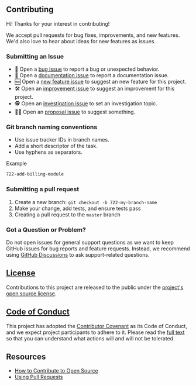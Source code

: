## Contributing

Hi! Thanks for your interest in contributing!

We accept pull requests for bug fixes, improvements, and new features. We'd also love to hear about ideas for new features as issues.

### Submitting an Issue

* 🐛 Open a [bug issue](https://github.com/Ruben-Arushanyan/base-classes/issues/new?assignees=ruben-arushanyan&labels=bug&template=bug.md&title=) to report a bug or unexpected behavior.
* 📃 Open a [documentation issue](https://github.com/Ruben-Arushanyan/base-classes/issues/new?assignees=ruben-arushanyan&labels=documentation&template=documentation.md&title=) to report a documentation issue.
* 🆕 Open a [new feature issue](https://github.com/Ruben-Arushanyan/base-classes/issues/new?assignees=ruben-arushanyan&labels=new+feature&template=feature.md&title=) to suggest an new feature for this project.
* 🛠️ Open an [improvement issue](https://github.com/Ruben-Arushanyan/base-classes/issues/new?assignees=ruben-arushanyan&labels=improvement&template=improvement.md&title=) to suggest an improvement for this project.
* 🕵 Open an [investigation issue](https://github.com/Ruben-Arushanyan/base-classes/issues/new?assignees=ruben-arushanyan&labels=investigation&template=investigation.md&title=) to set an investigation topic.
* 🤌🏼 Open an [proposal issue](https://github.com/Ruben-Arushanyan/base-classes/issues/new?assignees=ruben-arushanyan&labels=proposal&template=proposal.md&title=) to suggest something.

### Git branch naming conventions

- Use issue tracker IDs in branch names.
- Add a short descriptor of the task.
- Use hyphens as separators.

Example
```bash
722-add-billing-module
```
### Submitting a pull request

1. Create a new branch: `git checkout -b 722-my-branch-name`
1. Make your change, add tests, and ensure tests pass
1. Creating a pull request to the `master` branch

### Got a Question or Problem?

Do not open issues for general support questions as we want to keep GitHub issues for bug reports and feature requests. Instead, we recommend using [GitHub Discussions](https://github.com/Ruben-Arushanyan/base-classes/discussions) to ask support-related questions.

## [License](https://github.com/Ruben-Arushanyan/base-classes/blob/master/LICENSE)

Contributions to this project are released to the public under the [project's open source license](https://github.com/Ruben-Arushanyan/base-classes/blob/master/LICENSE).

## [Code of Conduct](https://github.com/Ruben-Arushanyan/base-classes/blob/master/CODE_OF_CONDUCT.md)

This project has adopted the [Contributor Covenant](https://www.contributor-covenant.org) as its Code of Conduct, and we expect project participants to adhere to it. Please read the [full text](https://github.com/Ruben-Arushanyan/base-classes/blob/master/CODE_OF_CONDUCT.md) so that you can understand what actions will and will not be tolerated.

## Resources

- [How to Contribute to Open Source](https://opensource.guide/how-to-contribute/)
- [Using Pull Requests](https://docs.github.com/en/free-pro-team@latest/github/collaborating-with-issues-and-pull-requests/about-pull-requests)